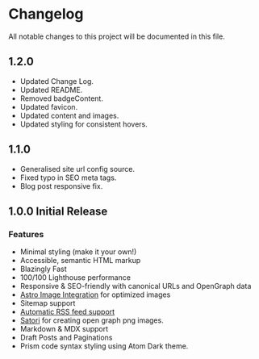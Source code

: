 # Changelog

All notable changes to this project will be documented in this file.

## 1.2.0

- Updated Change Log.
- Updated README.
- Removed badgeContent.
- Updated favicon.
- Updated content and images.
- Updated styling for consistent hovers.


## 1.1.0

-   Generalised site url config source.
-   Fixed typo in SEO meta tags.
-   Blog post responsive fix.

## 1.0.0 Initial Release

### Features

-   Minimal styling (make it your own!)
-   Accessible, semantic HTML markup
-   Blazingly Fast
-   100/100 Lighthouse performance
-   Responsive & SEO-friendly with canonical URLs and OpenGraph data
-   [Astro Image Integration](https://docs.astro.build/en/guides/integrations-guide/image/) for optimized images
-   Sitemap support
-   [Automatic RSS feed support](https://docs.astro.build/en/guides/rss)
-   [Satori](https://github.com/vercel/satori) for creating open graph png images.
-   Markdown & MDX support
-   Draft Posts and Paginations
-   Prism code syntax styling using Atom Dark theme.
